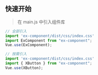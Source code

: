 ## 快速开始

> 在 main.js 中引入组件库

```javascript
// 全部引入
import 'ex-component/dist/css/index.css'
import ExComponent from "ex-component";
Vue.use(ExComponent);

// 按需引入
import 'ex-component/dist/css/index.css'
import { XButton } from "ex-component";
Vue.use(XButton);

```